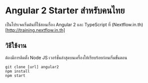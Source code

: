 # Angular 2 Starter สำหรับคนไทย
เป็นโปรเจคเริ่มต้นที่ใช้สอนเรื่อง Angular 2 และ TypeScript ที่ (Nextflow.in.th)[http://training.nextflow.in.th]

## วิธีใช้งาน

ต้องมีการติดตั้ง Node JS เวอร์ชั่นล่าสุดบนเครื่องให้เรียบร้อยก่อนเริ่มขั้นตอน

```
git clone [url] angular2
npm install
npm start
```
